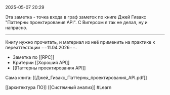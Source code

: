  2025-05-07 20:29

Эта заметка - точка входа в граф заметок по книге Джей Гивакс "Паттерны проектирования API".
С Вигерсом я так не делал, ну и напрасно.

---
Книгу нужно прочитать, и материал из неё применить на практике к переаттестации ==11.04.2026==.

- Заметка по [[RPC]]
- Критерии [[Хороший API]]
- [[Паттерны проектирования API]]



Сама книга:
[[Джей_Гивакс_Паттерны_проектирования_API.pdf]]



[[архитектура ПО]]
[[Системный анализ]]
#Learn